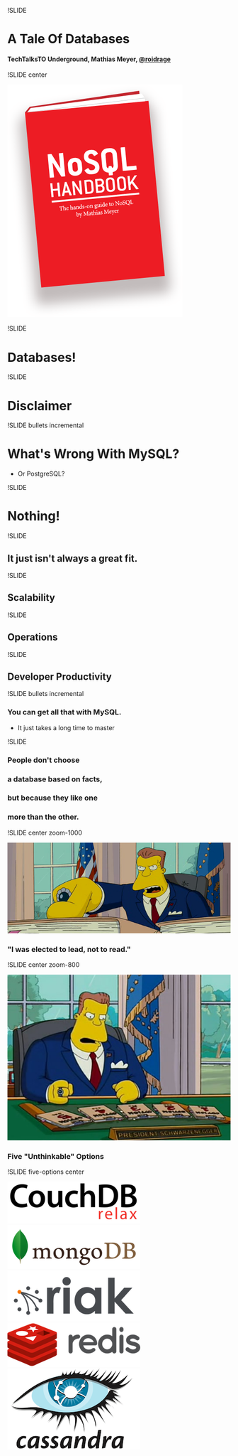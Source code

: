 !SLIDE 

# A Tale Of Databases #

#### TechTalksTO Underground, Mathias Meyer, [@roidrage](http://twitter.com/roidrage)

!SLIDE center

<a href="http://nosqlhandbook.com"><img src="book.png"></a>

!SLIDE

# Databases!

!SLIDE

# Disclaimer

!SLIDE bullets incremental

# What's Wrong With MySQL?

* Or PostgreSQL?

!SLIDE

# Nothing!

!SLIDE

## It just isn't always a great fit.

!SLIDE

## Scalability

!SLIDE

## Operations

!SLIDE

## Developer Productivity

!SLIDE bullets incremental

### You can get all that with MySQL.
* It just takes a long time to master

!SLIDE

### People don't choose
### a database based on facts,
### but because they like one
### more than the other.

!SLIDE center zoom-1000

![](which_option_to_choose.png)

### "I was elected to lead, not to read."

!SLIDE center zoom-800

![Five Unthinkable Options](five_options.jpg)

### Five "Unthinkable" Options

!SLIDE five-options center

<img src="couchdb-logo.png" data-linkto="couchdb" class="database-link"/>
<img src="mongodb.png" data-linkto="mongodb" class="database-link"/>
<br/>
<img src="riak.png" data-linkto="riak" class="database-link"/>
<img src="redis.png" data-linkto="redis" class="database-link"/>
<br/>
<img src="cassandra.png" data-linkto="cassandra" class="database-link">
